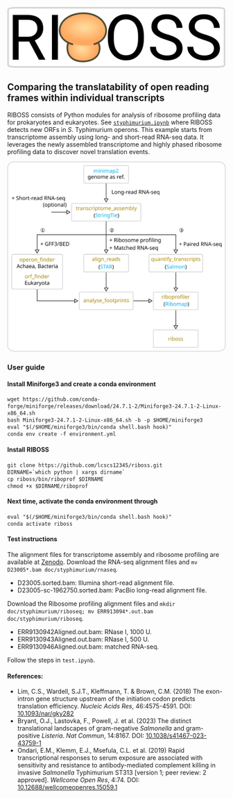 ![logo](doc/riboss_logo.svg)

## Comparing the translatability of open reading frames within individual transcripts

RIBOSS consists of Python modules for analysis of ribosome profiling data for prokaryotes and eukaryotes. See [`styphimurium.ipynb`](https://github.com/lcscs12345/riboss/blob/master/styphimurium.ipynb) where RIBOSS detects new ORFs in _S_. Typhimurium operons. This example starts from transcriptome assembly using long- and short-read RNA-seq data. It leverages the newly assembled transcriptome and highly phased ribosome profiling data to discover novel translation events.

![Flow Chart](doc/flow_chart.svg)

### User guide

#### Install Miniforge3 and create a conda environment

```
wget https://github.com/conda-forge/miniforge/releases/download/24.7.1-2/Miniforge3-24.7.1-2-Linux-x86_64.sh
bash Miniforge3-24.7.1-2-Linux-x86_64.sh -b -p $HOME/miniforge3
eval "$(/$HOME/miniforge3/bin/conda shell.bash hook)"
conda env create -f environment.yml
```

<!-- conda create -n riboss -y
conda activate riboss
conda install -y \
    -c conda-forge -c bioconda \
    boost-cpp seqan-library=1.4.2 \
    stringtie=2.2.3 salmon=1.10 \
    seaborn matplotlib \
    biopython pysam htslib samtools bedtools pyranges minimap2 star tqdm jupyter \
    ucsc-gtftogenepred ucsc-bedtogenepred ucsc-genepredtobed ucsc-bedsort ucsc-bedtobigbed \
    pyfaidx rseqc -->

#### Install RIBOSS

```
git clone https://github.com/lcscs12345/riboss.git
DIRNAME=`which python | xargs dirname`
cp riboss/bin/riboprof $DIRNAME
chmod +x $DIRNAME/riboprof
```

#### Next time, activate the conda environment through
```
eval "$(/$HOME/miniforge3/bin/conda shell.bash hook)"
conda activate riboss
```

#### Test instructions

The alignment files for transcriptome assembly and ribosome profiling are available at [Zenodo](https://doi.org/10.5281/zenodo.13997374).
Download the RNA-seq alignment files and `mv D23005*.bam doc/styphimurium/rnaseq`.

- D23005.sorted.bam: Illumina short-read alignment file.
- D23005-sc-1962750.sorted.bam: PacBio long-read alignment file.

Download the Ribosome profiling alignment files and `mkdir doc/styphimurium/riboseq; mv ERR913094*.out.bam doc/styphimurium/riboseq`.

- ERR9130942Aligned.out.bam: RNase I, 1000 U.
- ERR9130943Aligned.out.bam: RNase I, 500 U.
- ERR9130946Aligned.out.bam: matched RNA-seq.

Follow the steps in `test.ipynb`.

#### References:

- Lim, C.S., Wardell, S.J.T., Kleffmann, T. & Brown, C.M. (2018) The exon-intron gene structure upstream of the initiation codon predicts translation efficiency. _Nucleic Acids Res_, 46:4575-4591. DOI: [10.1093/nar/gky282](https://doi.org/10.1093/nar/gky282)
- Bryant, O.J., Lastovka, F., Powell, J. et al. (2023) The distinct translational landscapes of gram-negative _Salmonella_ and gram-positive _Listeria_. _Nat Commun_, 14:8167. DOI: [10.1038/s41467-023-43759-1](https://doi.org/10.1038/s41467-023-43759-1)
- Ondari, E.M., Klemm, E.J., Msefula, C.L. et al. (2019) Rapid transcriptional responses to serum exposure are associated with sensitivity and resistance to antibody-mediated complement killing in invasive _Salmonella_ Typhimurium ST313 [version 1; peer review: 2 approved]. _Wellcome Open Res_, 4:74. DOI: [10.12688/wellcomeopenres.15059.1](https://doi.org/10.12688/wellcomeopenres.15059.1)
